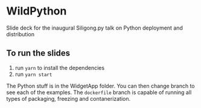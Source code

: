 # WildPython
Slide deck for the inaugural Siligong.py talk on Python deployment and distribution

## To run the slides
1. run `yarn` to install the dependencies
2. run `yarn start`

The Python stuff is in the WidgetApp folder. You can then change branch to see each of the examples.
The `dockerfile` branch is capable of running all types of packaging, freezing and contanerization.
